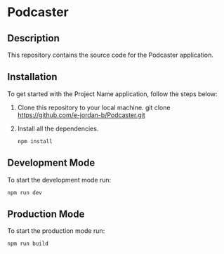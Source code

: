 # Podcaster

## Description

This repository contains the source code for the Podcaster application.

## Installation

To get started with the Project Name application, follow the steps below:

1. Clone this repository to your local machine.
   git clone https://github.com/e-jordan-b/Podcaster.git

2. Install all the dependencies.
   ```
   npm install
   ```

## Development Mode

To start the development mode run:
```
npm run dev
```

## Production Mode

To start the production mode run: 
```
npm run build
```

